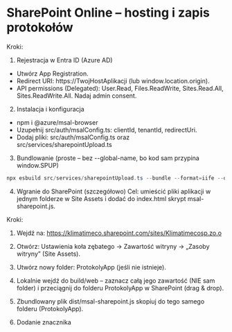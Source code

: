 # SharePoint Online – hosting i zapis protokołów

Kroki:
1) Rejestracja w Entra ID (Azure AD)
- Utwórz App Registration.
- Redirect URI: https://TwojHostAplikacji (lub window.location.origin).
- API permissions (Delegated): User.Read, Files.ReadWrite, Sites.Read.All, Sites.ReadWrite.All. Nadaj admin consent.

2) Instalacja i konfiguracja
- npm i @azure/msal-browser
- Uzupełnij src/auth/msalConfig.ts: clientId, tenantId, redirectUri.
- Dodaj pliki: src/auth/msalConfig.ts oraz src/services/sharepointUpload.ts

3) Bundlowanie (proste – bez --global-name, bo kod sam przypina window.SPUP)
```powershell
npx esbuild src/services/sharepointUpload.ts --bundle --format=iife --outfile=dist/msal-sharepoint.js
```

4) Wgranie do SharePoint (szczegółowo)
Cel: umieścić pliki aplikacji w jednym folderze w Site Assets i dodać do index.html skrypt msal-sharepoint.js.

Kroki:
1) Wejdź na: https://klimatimeco.sharepoint.com/sites/Klimatimecosp.zo.o
2) Otwórz: Ustawienia koła zębatego → Zawartość witryny → „Zasoby witryny” (Site Assets).
3) Utwórz nowy folder: ProtokolyApp (jeśli nie istnieje).
4) Lokalnie wejdź do build/web – zaznacz całą jego zawartość (NIE sam folder) i przeciągnij do folderu ProtokolyApp w SharePoint (drag & drop).
5) Zbundlowany plik dist/msal-sharepoint.js skopiuj do tego samego folderu (ProtokolyApp).
6) Dodanie znacznika <script> do index.html:

   Opcja A (zalecana – przed uploadem):
   - Otwórz lokalny build/web/index.html.
   - Tuż przed </body> dodaj:
     ```html
     <script src="./msal-sharepoint.js?v=1"></script>
     ```
   - Zapisz i wtedy dopiero wgraj index.html wraz z resztą plików.

   Opcja B (po uploadzie):
   - W folderze ProtokolyApp zaznacz index.html → Pobierz.
   - Edytuj lokalnie → wstaw linijkę jak wyżej → zapisz.
   - Przeciągnij zmieniony plik z powrotem do folderu (potwierdź zastąpienie).

7) Wersjonowanie / cache:
   - Przy każdej zmianie msal-sharepoint.js zwiększ parametr, np. ?v=2, ?v=20240210.
   - Jeśli zapomnisz zwiększyć – użyj Ctrl+F5 lub dopisz ręcznie ?v=NOWA_WERSJA w tagu script.
   - Parametr po znaku ? nie musi istnieć fizycznie – służy tylko do przełamania cache przeglądarki.

8) Weryfikacja po wgraniu:
   - Otwórz w nowej karcie URL do index.html, np.:
     https://klimatimeco.sharepoint.com/sites/Klimatimecosp.zo.o/SiteAssets/ProtokolyApp/index.html
   - Otwórz DevTools → Network → odśwież stronę → potwierdź, że msal-sharepoint.js ma status 200.
   - W konsoli wpisz: typeof SPUP  (powinno zwrócić "object").

9) Typowe błędy:
   - 404 dla msal-sharepoint.js: plik nie leży w tym samym folderze co index.html albo literówka w nazwie.
   - SPUP is not defined: skrypt nie załadował się / jest w cache → sprawdź Network + użyj nowego parametru ?v=.
   - Mixed content (HTTP/HTTPS): wszystkie zasoby muszą być pod HTTPS (SharePoint tak działa domyślnie).

Przykładowy finalny fragment index.html (koniec pliku):
```html
<!-- inne skrypty Flutter -->
<script src="./flutter.js"></script>
<script src="./main.dart.js"></script>
<!-- MSAL + Graph (Twoje API) -->
<script src="./msal-sharepoint.js?v=3"></script>
</body>
</html>
```

5) Użycie (po osadzeniu, w konsoli przeglądarki)
```js
await SPUP.ensureM365Ready();
await SPUP.uploadProtocolPdfDefault(
  new Blob(['test'], { type: 'application/pdf' }),
  'Test.pdf',
  { folderPath: '', metadata: { NumerZlecenia: '123' } }
);
```

Uwagi:
- Nie wgrywaj node_modules ani źródeł TS do SharePoint – tylko build/web + dist/msal-sharepoint.js.
- Jeśli pojawi się AADSTS50011: dodaj origin strony do Redirect URI (SPA) w Entra ID.
- Jeśli “Drive not found”: użyj `await SPUP.testSharePointAccess()` i wybierz nazwę z pola `name`.

## Diagnostyka: `typeof SPUP` zwraca 'undefined'
Przyczyny najczęstsze:
1) msal-sharepoint.js nie został załadowany (404 / zła ścieżka / literówka).
2) Przeglądarka używa starej wersji index.html (Service Worker Fluttera trzyma cache).
3) Bundel zawiera błąd runtime (sprawdź Console).
4) Skrypt dodany NAD `<body>` (za wcześnie) albo w ogóle nie dopisany do index.html.
5) IFrame ładuje inny folder niż ten, gdzie wgrałeś msal-sharepoint.js.

Kroki sprawdzenia (w index.html osadzonym w SharePoint):
1) DevTools → Network → zaznacz „Disable cache” → odśwież. Znajdź msal-sharepoint.js:
   - Status 200?
   - Size > 0?
2) Console: czy są błędy z msal-sharepoint.js (np. ReferenceError, SyntaxError)?
3) Otwórz msal-sharepoint.js w nowej karcie (URL bezwzględny) – czy wyświetla zminifikowany kod?
4) W index.html tuż przed `</body>` musi być dokładnie:
```html
<script src="./msal-sharepoint.js?v=2"></script>
```
   Zwiększaj ?v=... w razie zmian.
5) Wyczyść Service Worker (Flutter):
   - DevTools → Application → Service Workers → Unregister
   - Usuń z Application → Clear storage → przycisk „Clear site data”
   - Odśwież (Ctrl+F5)

Jeśli dalej 'undefined':
6) Tymczasowo usuń (lub zmień nazwę) `flutter_service_worker.js` w folderze i podmień index.html (zmniejsza caching w trakcie debugowania).
7) Zbuduj ponownie bundel z logami:
```powershell
npx esbuild src/services/sharepointUpload.ts --bundle --format=iife --log-level=debug --outfile=dist/msal-sharepoint.js
```
8) Sprawdź czy w bundlu występuje tekst `[SPUP] attached` (powinien zalogować się w Console po wczytaniu).

Po załadowaniu:
```js
typeof SPUP         // 'object'
SPUP.ensureM365Ready()
```

Jeśli msal-sharepoint.js ma 404 – upewnij się, że leży w tym samym katalogu co index.html (SiteAssets/ProtokolyApp/).

## Przywracanie środowiska po `flutter clean`
`flutter clean` usuwa: build/, .dart_tool/, część plików cache. Nie można „cofnąć” bez kopii lub systemu kontroli wersji. Można tylko odbudować:

1) Pobranie pakietów
```powershell
flutter pub get
```

2) (Opcjonalnie) Aktualizacja pakietów
```powershell
flutter pub upgrade
```

3) Sprawdzenie konfiguracji
```powershell
flutter doctor
```

4) Odbudowa aplikacji web (z właściwym base href)
```powershell
flutter build web --release --base-href ./
```

5) Ponowne zbudowanie bundla JS (MSAL/Graph)
```powershell
npx esbuild src/services/sharepointUpload.ts --bundle --format=iife --outfile=dist/msal-sharepoint.js
```

6) Weryfikacja działania lokalnie (jeśli potrzebne)
Użyj prostego serwera:
```powershell
dart pub global activate dhttpd
dhttpd --path build/web --port 8080
```
Albo:
```powershell
npx serve build/web
```

7) Wgranie ponownie do SharePoint
- Skopiuj świeże pliki z build/web + msal-sharepoint.js do SiteAssets/ProtokolyApp/
- Zwiększ parametr wersji w:
```html
<script src="./msal-sharepoint.js?v=2"></script>
```

8) Test w konsoli
```js
typeof SPUP
await SPUP.ensureM365Ready()
```

Jeśli używasz Git – przywrócenie zmian:
```powershell
git checkout -- .
```
Jeżeli pliki źródłowe zostały usunięte i brak kopii/VC – odzyskanie niemożliwe (trzeba odtworzyć ręcznie).

## Uwaga: Parametr --base-href (błąd: "--base-href should start and end with /")
Komunikat, który otrzymałeś przy `flutter build web --release --base-href ./` oznacza,
że wartość musi:
- zaczynać się znakiem `/`
- kończyć się znakiem `/`

Masz dwa poprawne sposoby:

### Wariant A (rekomendowany przy hostowaniu w Site Assets)
Użyj pełnej ścieżki folderu w którym ląduje index.html:
```powershell
flutter build web --release --base-href /sites/Klimatimecosp.zo.o/SiteAssets/ProtokolyApp/
```
Po buildzie w pliku build/web/index.html otrzymasz:
```html
<base href="/sites/Klimatimecosp.zo.o/SiteAssets/ProtokolyApp/">
```
Wtedy NIE zmieniasz już ręcznie `<base>` i możesz wgrać katalog build/web bez modyfikacji.

### Wariant B (elastyczny / ręczna korekta)
1. Buduj z domyślnym base (nie podawaj parametru):
```powershell
flutter build web --release
```
2. W build/web/index.html zmień:
```html
<base href="/">
```
na
```html
<base href="./">
```
3. Dodaj (lub upewnij się) skrypt:
```html
<script src="./msal-sharepoint.js?v=1"></script>
```
Tu podejście działa, bo wszystkie odwołania będą względne do bieżącego folderu.

### Kiedy wybrać który?
- Jeśli docelowy folder w SharePoint NIE będzie się zmieniał: użyj Wariantu A.
- Jeśli chcesz łatwo przenosić folder w inne miejsce lub testować lokalnie: Wariant B.

### Typowe problemy związane z base href
| Problem | Przyczyna | Rozwiązanie |
|--------|-----------|-------------|
| Ładuje stronę logowania Microsoft zamiast aplikacji | Złe ścieżki do zasobów (base wskazuje root dzierżawy) | Ustaw poprawny `--base-href` (A) albo `<base href="./">` (B) |
| 404 dla main.dart.js | Base kieruje do innej lokalizacji niż pliki | Zweryfikuj w DevTools → Network faktyczny URL main.dart.js |
| Biały ekran | Brak main.dart.js / błędna ścieżka assets/ | Sprawdź czy relative path działa przy otwarciu w nowej karcie |

### Najczęstszy błąd przy `--base-href`
Komenda zakończona błędem:
```powershell
flutter build web --release --base-href /sites/Klimatimecosp.zo.o/SiteAssets/ProtokolyApp
```
Komunikat:
```
Received a --base-href value of "/sites/Klimatimecosp.zo.o/SiteAssets/ProtokolyApp"
--base-href should start and end with /
```
Przyczyna: brak końcowego ukośnika.

Poprawna komenda (z końcowym slash):
```powershell
flutter build web --release --base-href /sites/Klimatimecosp.zo.o/SiteAssets/ProtokolyApp/
```

Weryfikacja po build:
- W pliku build/web/index.html powinno być:
```html
<base href="/sites/Klimatimecosp.zo.o/SiteAssets/ProtokolyApp/">
```

Jeśli nadal masz wątpliwość, w PowerShell sprawdź:
```powershell
$bh = '/sites/Klimatimecosp.zo.o/SiteAssets/ProtokolyApp/'
$bh
```
Musi się wyświetlić dokładnie z końcowym `/`.

### Alternatywa bez `--base-href`
1. `flutter build web --release`
2. W build/web/index.html zamień:
```html
<base href="/">
```
na
```html
<base href="./">
```

### Skrócony workflow (wariant z parametrem)
```powershell
flutter clean
flutter pub get
flutter build web --release --base-href /sites/Klimatimecosp.zo.o/SiteAssets/ProtokolyApp/
npx esbuild src/services/sharepointUpload.ts --bundle --format=iife --outfile=dist/msal-sharepoint.js
```
Wgraj build/web/* + dist/msal-sharepoint.js, dodaj w index.html (jeśli brak):
```html
<script src="./msal-sharepoint.js?v=1"></script>
```

### Czy `<script src="./msal-sharepoint.js?v=1" defer></script>` jest poprawne?
Tak – to poprawna linia jeśli:
- Plik msal-sharepoint.js leży w tym samym folderze co index.html
- Znajduje się tuż przed `</body>`

`defer` możesz:
- ZOSTAWIĆ (ok) – skrypt wykona się po parsowaniu HTML
- USUNĄĆ, jeśli chcesz, by wykonał się natychmiast po wczytaniu (nie jest to zwykle potrzebne)

Kiedy zwiększyć `?v=`:
- Po każdej przebudowie msal-sharepoint.js → zmień na `?v=2`, `?v=3`, itd.
- Przy problemach z cache → podnieś numer i odśwież (Ctrl+F5)

Szybka kontrola w przeglądarce:
1. DevTools → Network → sprawdź że msal-sharepoint.js status 200
2. Console:
```js
typeof SPUP === 'object'
```
Jeśli `undefined`:
- Sprawdź ścieżkę
- Podnieś wersję: `<script src="./msal-sharepoint.js?v=NOWA" defer></script>`
- Wyczyść Service Worker (jeżeli używany) i cache

### Placeholder <base href="$FLUTTER_BASE_HREF">
Aby `flutter build web --base-href ...` działało, w pliku `web/index.html` musi istnieć dokładnie:
```html
<base href="$FLUTTER_BASE_HREF">
```
Komenda (bez protokołu/domeny, tylko ścieżka z / na początku i końcu):
```powershell
flutter build web --release --base-href /sites/Klimatimecosp.zo.o/SiteAssets/ProtokolyApp/
```
Po buildzie w `build/web/index.html` zostanie wstawione:
```html
<base href="/sites/Klimatimecosp.zo.o/SiteAssets/ProtokolyApp/">
```

Jeśli usuniesz placeholder i dasz ręcznie `<base href="./">`, NIE używaj `--base-href` – w przeciwnym razie dostaniesz błąd:
```
Couldn't find the placeholder for base href.
```

Szybkie warianty:
- Dynamiczny (z parametrem): przywróć placeholder + użyj `--base-href`.
- Statyczny (bez parametru): build bez `--base-href`, ręcznie `<base href="./">`.

Najczęstszy błąd:
Użycie pełnego URL lub brak końcowego `/`:
```powershell
# ZŁE
--base-href /https://domena/...   (zawiera protokół)
--base-href /sites/.../ProtokolyApp (brak końcowego /)

# DOBRE
--base-href /sites/Klimatimecosp.zo.o/SiteAssets/ProtokolyApp/
```

## Czyszczenie projektu (web-only)

Usuń wszystkie platformy poza web (po zrobieniu kopii lub commit do GIT):
### PowerShell (Windows)
```powershell
Remove-Item -Recurse -Force android,ios,macos,linux,windows || echo 'Niektóre katalogi mogły już nie istnieć'
```
### Bash (Git Bash / WSL)
```bash
rm -rf android ios macos linux windows
```

Usuń też jeśli istnieją:
- testy specyficzne dla natywnych funkcji wymagających kanałów platform (kamera, GPS itp.)
- pliki konfig: firebase_app_id_file.json, GoogleService-Info.plist, google-services.json

### pubspec.yaml (ręcznie)
- Usuń zależności niedziałające w web (np. camera, geolocator, permission_handler)
- Zostaw tylko pakiety czysto Dart / web-safe
- Uruchom:
```powershell
flutter pub get
```

### Minimalny rebuild po czyszczeniu
(placeholder base musi być w web/index.html jako `<base href="$FLUTTER_BASE_HREF">`)
```powershell
flutter clean
flutter pub get
flutter build web --release --base-href /sites/Klimatimecosp.zo.o/SiteAssets/ProtokolyApp/
```

## Skrypt pomocniczy (opcjonalny) – cleanup + build
Zapisz jako `scripts/build-web-only.ps1` (opcjonalnie).
```powershell
# build-web-only.ps1
Write-Host "Czyszczenie platform..."
Remove-Item -Recurse -Force android,ios,macos,linux,windows -ErrorAction SilentlyContinue
flutter clean
flutter pub get
flutter build web --release --base-href /sites/Klimatimecosp.zo.o/SiteAssets/ProtokolyApp/
npx esbuild src/services/sharepointUpload.ts --bundle --format=iife --outfile=dist/msal-sharepoint.js
Write-Host "Gotowe. Wgraj build/web/* + dist/msal-sharepoint.js do SiteAssets/ProtokolyApp/"
```

## Kontrola po czyszczeniu
| Element | Oczekiwane |
|---------|------------|
| Katalogi platform | Tylko `web/` (plus lib/, src/, dist/, build/) |
| pubspec.yaml | Brak pluginów natywnych |
| web/index.html | `<base href="$FLUTTER_BASE_HREF">` + `<script src="./msal-sharepoint.js?v=1" defer></script>` |
| dist/msal-sharepoint.js | Obecny po esbuild |
| SPUP w konsoli | `typeof SPUP === 'object'` |

### Test końcowy (po wdrożeniu w SharePoint)
```js
await SPUP.ensureM365Ready();
await SPUP.uploadProtocolPdfDefault(
  new Blob(['test'], { type: 'application/pdf' }),
  'Test.pdf',
  { folderPath: '', metadata: { NumerZlecenia: 'TEST' } }
);
```

## Szybkie FAQ (web-only)
- Czy muszę mieć android/ios? → Nie, usuń.
- Czy `--base-href` może być pełnym URL? → Nie, tylko ścieżka zaczynająca i kończąca się `/`.
- Co jeśli chcę lokalnie testować bez SharePoint? → Build bez parametru i zamiana `<base href="/">` na `<base href="./">`.